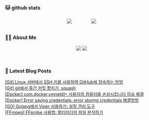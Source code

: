 
###  🐱 github stats  

<div id="main" align="center">
    <img src="https://github-readme-stats.vercel.app/api?username=peterica&count_private=true&show_icons=true&theme=radical"
        style="height: auto; margin-left: 20px; margin-right: 20px; padding: 10px;"/>
    <img src="https://github-readme-stats.vercel.app/api/top-langs/?username=peterica&layout=compact"   
        style="height: auto; margin-left: 20px; margin-right: 20px; padding: 10px;"/>
</div>

###  💁‍♀️ About Me  
<p align="center">
    <a href="https://peterica.tistory.com/"><img src="https://img.shields.io/badge/Blog-FF5722?style=flat-square&logo=Blogger&logoColor=white"/></a>
    <a href="mailto:ilovefran.ofm@gmail.com"><img src="https://img.shields.io/badge/Gmail-d14836?style=flat-square&logo=Gmail&logoColor=white&link=ilovefran.ofm@gmail.com"/></a>
</p>

<br>

### 📕 Latest Blog Posts   

<a href ="https://peterica.tistory.com/860"> [Git] Linux 서버에서 SSH 키를 사용하여 GitHub에 접속하는 방법 </a> <br>
<a href ="https://peterica.tistory.com/859"> [Git] git에서 중간 커밋 합치기, squash </a> <br>
<a href ="https://peterica.tistory.com/858"> [Docker] com.docker.vmnetd는 사용자의 컴퓨터를 손상시킵니다 이슈 해결 </a> <br>
<a href ="https://peterica.tistory.com/857"> [Docker] Error saving credentials: error storing credentials 해결방법 </a> <br>
<a href ="https://peterica.tistory.com/856"> [GO] Golang에서 Viper 사용하기: 설정 관리 도구 </a> <br>
<a href ="https://peterica.tistory.com/855"> [FFmpeg] FFprobe 사용법: 멀티미디어 파일 분석하기 </a> <br>

